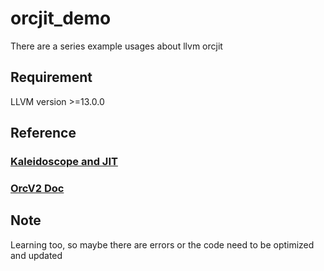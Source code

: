 # orcjit_demo
There are a series example usages about llvm orcjit 
## Requirement
LLVM version >=13.0.0
## Reference
### [Kaleidoscope and JIT](https://releases.llvm.org/13.0.0/docs/tutorial/index.html#building-a-jit-in-llvm)
### [OrcV2 Doc](https://llvm.org/docs/ORCv2.html)
## Note
Learning too, so maybe there are errors or the code need to be optimized and updated